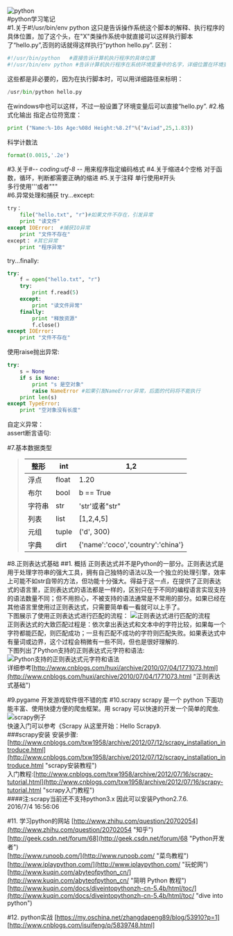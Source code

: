 ![python](./res/tH0gg27.jpg)  
#python学习笔记  
#1.关于#!/usr/bin/env python
这只是告诉操作系统这个脚本的解释、执行程序的具体位置，加了这个头，在"X"类操作系统中就直接可以这样执行脚本了“hello.py”,否则的话就得这样执行“python hello.py”.
区别：  

```python 
#!/usr/bin/python   #直接告诉计算机执行程序的具体位置  
#!/usr/bin/env python #告诉计算机执行程序在系统环境变量中的名字，详细位置在环境变量中设置好了  
```

这些都是非必要的，因为在执行脚本时，可以用详细路径来标明：
```python
/usr/bin/python hello.py  
```

在windows中也可以这样，不过一般设置了环境变量后可以直接“hello.py”.
#2.格式化输出
指定占位符宽度：  
```python
print ("Name:%-10s Age:%08d Height:%8.2f"%("Aviad",25,1.83))  
```
科学计数法  
```python
format(0.0015,'.2e')   
```
#3.关于#-*- coding:utf-8 -*-
用来程序指定编码格式
#4.关于缩进4个空格
对于函数，循环，判断都需要正确的缩进
#5.关于注释
单行使用#开头  
多行使用'''或者"""  
#6.异常处理和捕获
try...except:   
```python
try：  
	file("hello.txt", "r")#如果文件不存在，引发异常  
	print "读文件"  
except IOError:  #捕获IO异常  
	print "文件不存在"  
except： #其它异常  
	print "程序异常"  
```
try...finally:    
```python
try:   
	f = open("hello.txt", "r")  
	try:  
		print f.read(5)  
	except:  
		print "读文件异常"  
	finally:  
		print "释放资源"  
		f.close()  
except IOError:
	print "文件不存在"  
```
使用raise抛出异常:
```python
try:
	s = None
	if s is None:
		print "s 是空对象"
		raise NameError #如果引发NameError异常，后面的代码将不能执行
	print len(s)
except TypeError:
	print "空对象没有长度"
```
自定义异常：  
assert断言语句:  

#7.基本数据类型

> |整形| int| 1,2|   
> |----|---|----|  
> |浮点| float| 1.20|   
> |布尔| bool| b == True|      
> |字符串| str| 'str'或者"str"|    
> |列表| list| [1,2,4,5]|    
> |元组| tuple| ('d', 300)|    
> |字典| dirt| {'name':'coco','country':'china'}|    
#8.正则表达式基础
##1. 概括
正则表达式并不是Python的一部分。正则表达式是用于处理字符串的强大工具，拥有自己独特的语法以及一个独立的处理引擎，效率上可能不如str自带的方法，但功能十分强大。得益于这一点，在提供了正则表达式的语言里，正则表达式的语法都是一样的，区别只在于不同的编程语言实现支持的语法数量不同；但不用担心，不被支持的语法通常是不常用的部分。如果已经在其他语言里使用过正则表达式，只需要简单看一看就可以上手了。  
下图展示了使用正则表达式进行匹配的流程： 
![正则表达式进行匹配的流程](./res/TODPgaj.png)    
正则表达式的大致匹配过程是：依次拿出表达式和文本中的字符比较，如果每一个字符都能匹配，则匹配成功；一旦有匹配不成功的字符则匹配失败。如果表达式中有量词或边界，这个过程会稍微有一些不同，但也是很好理解的.  
下图列出了Python支持的正则表达式元字符和语法:  
![Python支持的正则表达式元字符和语法](./res/8Z62S3E.png)  
详细参考[http://www.cnblogs.com/huxi/archive/2010/07/04/1771073.html](http://www.cnblogs.com/huxi/archive/2010/07/04/1771073.html "正则表达式基础")  


#9.pygame
开发游戏软件很不错的库
#10.scrapy
scrapy 是一个 python 下面功能丰富、使用快捷方便的爬虫框架。用 scrapy 可以快速的开发一个简单的爬虫.  
![scrapy例子](./res/JmZx6dV.jpg)  
快速入门可以参考《Scrapy 从这里开始：Hello Scrapy》.  
###scrapy安装
安装步骤:[http://www.cnblogs.com/txw1958/archive/2012/07/12/scrapy_installation_introduce.html](http://www.cnblogs.com/txw1958/archive/2012/07/12/scrapy_installation_introduce.html "scrapy安装教程")  
入门教程:[http://www.cnblogs.com/txw1958/archive/2012/07/16/scrapy-tutorial.html](http://www.cnblogs.com/txw1958/archive/2012/07/16/scrapy-tutorial.html "scrapy入门教程")  
####注:scrapy当前还不支持python3.x 因此可以安装Python2.7.6.  
2016/7/4 16:56:06 

#11. 学习python的网站
[http://www.zhihu.com/question/20702054](http://www.zhihu.com/question/20702054 "知乎")  
[http://geek.csdn.net/forum/68](http://geek.csdn.net/forum/68 "Python开发者")  
[http://www.runoob.com/](http://www.runoob.com/ "菜鸟教程")  
[http://www.iplaypython.com/](http://www.iplaypython.com/ "玩蛇网")  
[http://www.kuqin.com/abyteofpython_cn/](http://www.kuqin.com/abyteofpython_cn/ "简明 Python 教程")  
[http://www.kuqin.com/docs/diveintopythonzh-cn-5.4b/html/toc/](http://www.kuqin.com/docs/diveintopythonzh-cn-5.4b/html/toc/ "dive into python")  

#12. python实战
[https://my.oschina.net/zhangdapeng89/blog/53910?p=1]
[http://www.cnblogs.com/isuifeng/p/5839748.html]

